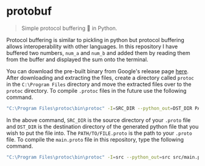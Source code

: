 # protobuf

> Simple protocol buffering 💾 in Python. 

Protocol buffering is similar to pickling in python but protocol buffering allows interoperability with other languages. In this repository I have buffered two numbers, `num_a` and `num_b` and added them by reading them from the buffer and displayed the sum onto the terminal.

You can download the pre-built binary from Google's release page [here](https://github.com/google/protobuf/releases). After downloading and extracting the files, create a directory called `protoc` in the `C:\Program Files` directory and move the extracted files over to the `protoc` directory. To compile `.protoc` files in the future use the following command.

```bash
"C:\Program Files\protoc\bin\protoc" -I=SRC_DIR --python_out=DST_DIR PATH/TO/FILE.proto
```

In the above command, `SRC_DIR` is the source directory of your `.proto` file and `DST_DIR` is the destination directory of the generated python file that you wish to put the file into. The `PATH/TO/FILE.proto` is the path to your `.proto` file. To compile the `main.proto` file in this repository, type the following command.

```bash
"C:\Program Files\protoc\bin\protoc" -I=src --python_out=src src/main.proto
```